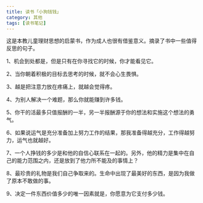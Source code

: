 ```yaml
---
title: 读书「小狗钱钱」
category: 其他
tags: [读书笔记]
---
```


这是本教儿童理财思想的启蒙书，作为成人也很有借鉴意义。摘录了书中一些值得反思的句子。

<!-- more -->

1、机会到处都是，但是只有在你寻找它的时候，你才能看见它。

2、当你朝着积极的目标去思考的时候，就不会心生畏惧。

3、越是把注意力放在疼痛上，就越会觉得疼。

4、为别人解决一个难题，那么你就能赚到许多钱。

5、你干的活最多只值报酬的一半，另一半报酬源于你的想法和实施这个想法的勇气。

6、如果说运气是充分准备加上努力工作的结果，那我准备得越充分，工作得越努力，运气也就越好。

7、一个人挣钱的多少是和他的自信心联系在一起的。另外，他的精力是集中在自己的能力范围之内，还是放到了他力所不能及的事情上？

8、最珍贵的礼物是我们自己争取来的。生命中出现了最美好的东西，是因为我做了原本不敢做的事。

9、决定一件东西价值多少的唯一因素就是，你愿意为它支付多少钱。
